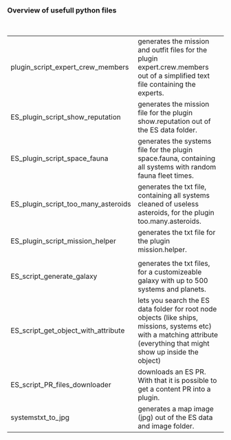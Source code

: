 ### Overview of usefull python files<br>
<br>
<table>
<tr>
<td>plugin_script_expert_crew_members</td>
<td>generates the mission and outfit files for the plugin expert.crew.members out of a simplified text file containing the experts.</td>
</tr>
<tr>
<td>ES_plugin_script_show_reputation</td>
<td>generates the mission file for the plugin show.reputation out of the ES data folder.</td>
</tr>
<tr>
<td>ES_plugin_script_space_fauna</td>
<td>generates the systems file for the plugin space.fauna, containing all systems with random fauna fleet times.</td>
</tr>
<tr>
<td>ES_plugin_script_too_many_asteroids</td>
<td>generates the txt file, containing all systems cleaned of useless asteroids, for the plugin too.many.asteroids.</td>
</tr>
<tr>
<td>ES_plugin_script_mission_helper</td>
<td>generates the txt file for the plugin mission.helper.</td>
</tr>
<tr>
<td></td>
<td></td>
</tr>
<tr>
<td>ES_script_generate_galaxy</td>
<td>generates the txt files, for a customizeable galaxy with up to 500 systems and planets.</td>
</tr>
<tr>
<td>ES_script_get_object_with_attribute</td>
<td>lets you search the ES data folder for root node objects (like ships, missions, systems etc) with a matching attribute (everything that might show up inside the object)</td>
</tr>
<tr>
<td>ES_script_PR_files_downloader</td>
<td>downloads an ES PR. With that it is possible to get a content PR into a plugin.</td>
</tr>
<tr>
<td>systemstxt_to_jpg</td>
<td>generates a map image (jpg) out of the ES data and image folder.</td>
</tr>
</table>